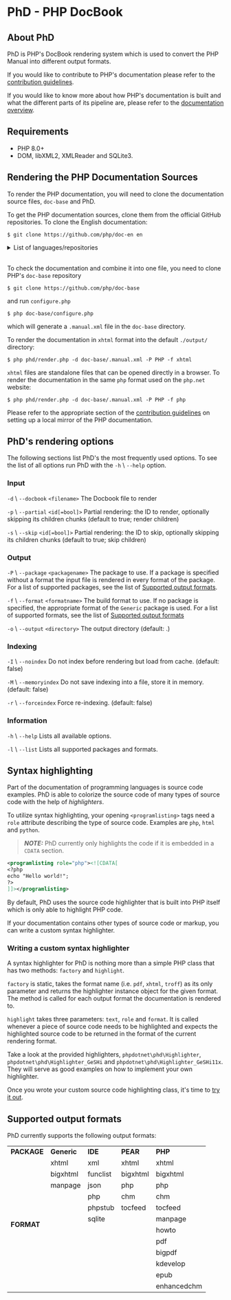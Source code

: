 # PhD - PHP DocBook

## About PhD

PhD is PHP's DocBook rendering system
which is used to convert the PHP Manual into different output formats.

If you would like to contribute to PHP's documentation please refer to the
[contribution guidelines](https://github.com/php/doc-base/blob/master/CONTRIBUTING_DOCS.md).

If you would like to know more about how PHP's documentation is built
and what the different parts of its pipeline are, please refer to the
[documentation overview](https://github.com/php/doc-base/blob/master/OVERVIEW.md).

## Requirements

- PHP 8.0+
- DOM, libXML2, XMLReader and SQLite3.


## Rendering the PHP Documentation Sources

To render the PHP documentation, you will need to clone the
documentation source files, `doc-base` and PhD.

To get the PHP documentation sources, clone them from the official GitHub
repositories. To clone the English documentation:

```shell
$ git clone https://github.com/php/doc-en en
```

<details>
  <summary>List of languages/repositories</summary>

  - [Brazilian Portugues](https://github.com/php/doc-pt_br) (doc-pt_br)
  - [Chinese(Simplified)](https://github.com/php/doc-zh) (doc-zh)
  - [English](https://github.com/php/doc-en) (doc-en)
  - [French](https://github.com/php/doc-fr) (doc-fr)
  - [German](https://github.com/php/doc-de) (doc-de)
  - [Italian](https://github.com/php/doc-it) (doc-it)
  - [Japanese](https://github.com/php/doc-ja) (doc-ja)
  - [Polish](https://github.com/php/doc-pl) (doc-pl)
  - [Romanian](https://github.com/php/doc-ro) (doc-ro)
  - [Russian](https://github.com/php/doc-ru) (doc-ru)
  - [Spanish](https://github.com/php/doc-es) (doc-es)
  - [Turkish](https://github.com/php/doc-tr) (doc-tr)
  - [Ukrainian](https://github.com/php/doc-uk) (doc-uk)
</details><br>

To check the documentation and combine it into one file,
you need to clone PHP's `doc-base` repository

```shell
$ git clone https://github.com/php/doc-base
```

and run `configure.php`

```shell
$ php doc-base/configure.php
```

which will generate a `.manual.xml` file in the `doc-base` directory.

To render the documentation in `xhtml` format
into the default `./output/` directory:

```shell
$ php phd/render.php -d doc-base/.manual.xml -P PHP -f xhtml
```

`xhtml` files are standalone files that can be opened directly in a browser.
To render the documentation in the same `php` format used on the `php.net` website:

```shell
$ php phd/render.php -d doc-base/.manual.xml -P PHP -f php
```

Please refer to the appropriate section of the
[contribution guidelines](https://github.com/php/doc-base/blob/master/CONTRIBUTING_DOCS.md#more-complex-changes--building-the-php-documentation)
on setting up a local mirror of the PHP documentation.

## PhD's rendering options

The following sections list PhD's the most frequently used options.
To see the list of all options run PhD with the `-h` \ `--help` option.

### Input

`-d` \ `--docbook` `<filename>`    The Docbook file to render

`-p` \ `--partial` `<id[=bool]>`   Partial rendering: the ID to render, optionally skipping its children chunks (default to true; render children)

`-s` \ `--skip` `<id[=bool]>`      Partial rendering: the ID to skip, optionally skipping its children chunks (default to true; skip children)

### Output

`-P` \ `--package` `<packagename>`  The package to use.
If a package is specified without a format the input file is rendered
in every format of the package.
For a list of supported packages, see the list of
[Supported output formats](#supported-output-formats).

`-f` \ `--format` `<formatname>`    The build format to use.
If no package is specified, the appropriate format of the `Generic` package is used.
For a list of supported formats, see the list of
[Supported output formats](#supported-output-formats)

`-o` \ `--output` `<directory>`     The output directory (default: .)

### Indexing

`-I` \ `--noindex`       Do not index before rendering but load from cache. (default: false)

`-M` \ `--memoryindex`   Do not save indexing into a file, store it in memory. (default: false)

`-r` \ `--forceindex`    Force re-indexing. (default: false)

### Information

`-h` \ `--help`          Lists all available options.

`-l` \ `--list`          Lists all supported packages and formats.


## Syntax highlighting

Part of the documentation of programming languages is source code
examples. PhD is able to colorize the source code of many types of
source code with the help of *highlighters*.

To utilize syntax highlighting, your opening `<programlisting>` tags
need a `role` attribute describing the type of source code. Examples are
`php`, `html` and `python`.

> **_NOTE:_**
> PhD currently only highlights the code if it is embedded in a `CDATA`
> section.

```xml
<programlisting role="php"><![CDATA[
<?php
echo "Hello world!";
?>
]]></programlisting>
```

By default, PhD uses the source code highlighter that is built into PHP
itself which is only able to highlight PHP code.

If your documentation contains other types of source code or markup,
you can write a custom syntax highlighter.


### Writing a custom syntax highlighter

A syntax highlighter for PhD is nothing more than a simple PHP class
that has two methods: `factory` and `highlight`.

`factory` is static, takes the format name (i.e. `pdf`, `xhtml`,
`troff`) as its only parameter and returns the highlighter instance object
for the given format. The method is called for each output format the
documentation is rendered to.

`highlight` takes three parameters: `text`, `role` and `format`. It is
called whenever a piece of source code needs to be highlighted and
expects the highlighted source code to be returned in the format
of the current rendering format.

Take a look at the provided highlighters, `phpdotnet\phd\Highlighter`,
`phpdotnet\phd\Highlighter_GeSHi` and
`phpdotnet\phd\Highlighter_GeSHi11x`. They will serve as good examples
on how to implement your own highlighter.

Once you wrote your custom source code highlighting class, it's time to
[try it out](#syntax-highlighting).

## Supported output formats

PhD currently supports the following output formats:

<table>
  <tr>
    <td><b>PACKAGE</b></td>
    <td><b>Generic</b></td>
    <td><b>IDE</b></td>
    <td><b>PEAR</b></td>
    <td><b>PHP</b></td>
  </tr>
  <tr>
    <td rowspan="12"><b>FORMAT</b></td>
    <td>xhtml</td>
    <td>xml</td>
    <td>xhtml</td>
    <td>xhtml</td>
  </tr>
  <tr>
    <td>bigxhtml</td>
    <td>funclist</td>
    <td>bigxhtml</td>
    <td>bigxhtml</td>
  </tr>
  <tr>
    <td>manpage</td>
    <td>json</td>
    <td>php</td>
    <td>php</td>
  </tr>
  <tr>
    <td rowspan="9"></td>
    <td>php</td>
    <td>chm</td>
    <td>chm</td>
  </tr>
  <tr>
    <td>phpstub</td>
    <td>tocfeed</td>
    <td>tocfeed</td>
  </tr>
  <tr>
    <td>sqlite</td>
    <td rowspan="7"></td>
    <td>manpage</td>
  </tr>
  <tr>
    <td rowspan="6"></td>
    <td>howto</td>
  </tr>
  <tr>
    <td>pdf</td>
  </tr>
  <tr>
    <td>bigpdf</td>
  </tr>
  <tr>
    <td>kdevelop</td>
  </tr>
  <tr>
    <td>epub</td>
  </tr>
  <tr>
    <td>enhancedchm</td>
  </tr>
</table>
